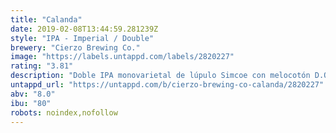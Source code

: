 ```yaml
---
title: "Calanda"
date: 2019-02-08T13:44:59.281239Z
style: "IPA - Imperial / Double"
brewery: "Cierzo Brewing Co."
image: "https://labels.untappd.com/labels/2820227"
rating: "3.81"
description: "Doble IPA monovarietal de lúpulo Simcoe con melocotón D.O. Calanda (Aragón). El melocotón se emplea de forma natural en la fermentación, consiguiendo así los fantásticos aromas y sabores que aporta este fruto."
untappd_url: "https://untappd.com/b/cierzo-brewing-co-calanda/2820227"
abv: "8.0"
ibu: "80"
robots: noindex,nofollow
---
```

